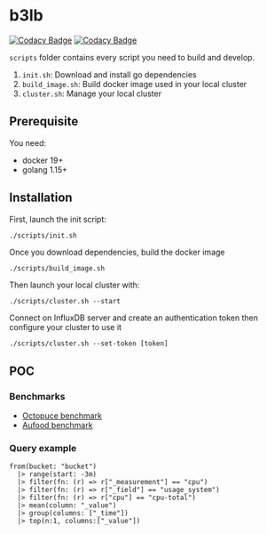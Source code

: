# b3lb
[![Codacy Badge](https://app.codacy.com/project/badge/Grade/c4c4627abd1f474fb2200f9831dfe502)](https://www.codacy.com/gh/SLedunois/b3lb/dashboard?utm_source=github.com&amp;utm_medium=referral&amp;utm_content=SLedunois/b3lb&amp;utm_campaign=Badge_Grade)
[![Codacy Badge](https://app.codacy.com/project/badge/Coverage/c4c4627abd1f474fb2200f9831dfe502)](https://www.codacy.com/gh/SLedunois/b3lb/dashboard?utm_source=github.com&utm_medium=referral&utm_content=SLedunois/b3lb&utm_campaign=Badge_Coverage)

`scripts` folder contains every script you need to build and develop.
 1. `init.sh`: Download and install go dependencies
 2. `build_image.sh`: Build docker image used in your local cluster
 3. `cluster.sh`: Manage your local cluster

## Prerequisite

You need:
  * docker 19+
  * golang 1.15+

## Installation

First, launch the init script:
 ```sh
./scripts/init.sh
 ```

Once you download dependencies, build the docker image
```shell
./scripts/build_image.sh
```

Then launch your local cluster with:
```shell
./scripts/cluster.sh --start
```

Connect on InfluxDB server and create an authentication token then configure your cluster to use it
```shell
./scripts/cluster.sh --set-token [token]
```

## POC

### Benchmarks

  * [Octopuce benchmark](https://www.octopuce.fr/retour-dexperience-sur-bigbluebutton-a-fort-charge/)
  * [Aufood benchmark](https://www.aukfood.fr/faire-un-stress-test-sur-bigbluebutton/)

### Query example
```influxQL
from(bucket: "bucket")
  |> range(start: -3m)
  |> filter(fn: (r) => r["_measurement"] == "cpu")
  |> filter(fn: (r) => r["_field"] == "usage_system")
  |> filter(fn: (r) => r["cpu"] == "cpu-total")
  |> mean(column: "_value")
  |> group(columns: ["_time"])
  |> top(n:1, columns:["_value"])
```

